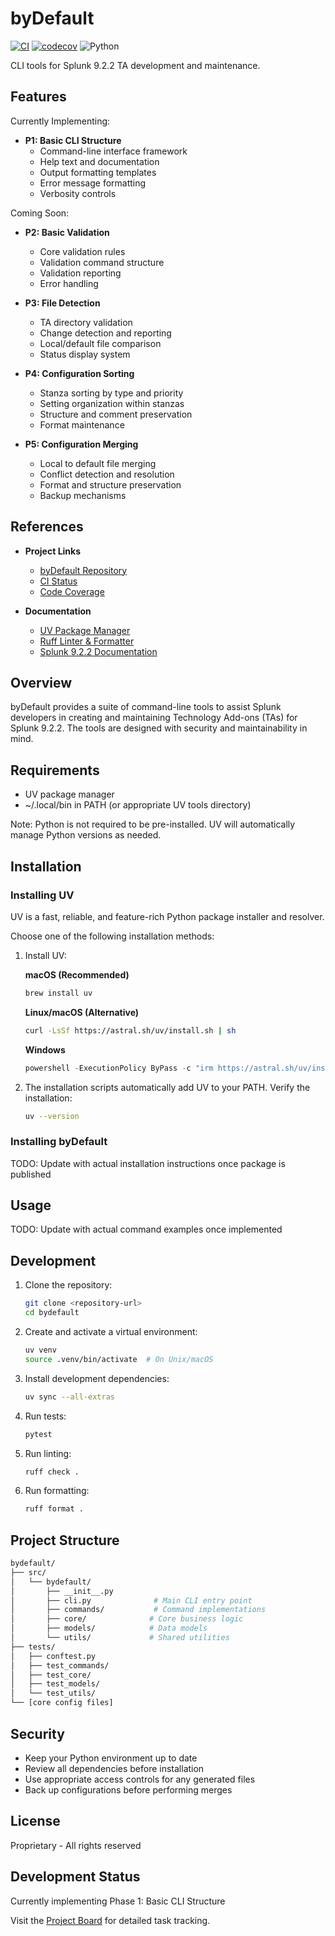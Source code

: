 # byDefault

[![CI](https://github.com/username/bydefault/actions/workflows/ci.yml/badge.svg)](https://github.com/username/bydefault/actions)
[![codecov](https://codecov.io/gh/username/bydefault/branch/main/graph/badge.svg)](https://codecov.io/gh/username/bydefault)
![Python](https://img.shields.io/badge/python-≥3.11-blue)

CLI tools for Splunk 9.2.2 TA development and maintenance.

## Features

Currently Implementing:

- **P1: Basic CLI Structure**
  - Command-line interface framework
  - Help text and documentation
  - Output formatting templates
  - Error message formatting
  - Verbosity controls

Coming Soon:

- **P2: Basic Validation**
  - Core validation rules
  - Validation command structure
  - Validation reporting
  - Error handling

- **P3: File Detection**
  - TA directory validation
  - Change detection and reporting
  - Local/default file comparison
  - Status display system

- **P4: Configuration Sorting**
  - Stanza sorting by type and priority
  - Setting organization within stanzas
  - Structure and comment preservation
  - Format maintenance

- **P5: Configuration Merging**
  - Local to default file merging
  - Conflict detection and resolution
  - Format and structure preservation
  - Backup mechanisms

## References

- **Project Links**
  - [byDefault Repository](https://github.com/username/bydefault)
  - [CI Status](https://github.com/username/bydefault/actions)
  - [Code Coverage](https://codecov.io/gh/username/bydefault)

- **Documentation**
  - [UV Package Manager](https://docs.astral.sh/uv/)
  - [Ruff Linter & Formatter](https://docs.astral.sh/ruff/)
  - [Splunk 9.2.2 Documentation](https://docs.splunk.com/Documentation/Splunk/9.2.2)

## Overview

byDefault provides a suite of command-line tools to assist Splunk developers in creating and maintaining Technology Add-ons (TAs) for Splunk 9.2.2. The tools are designed with security and maintainability in mind.

## Requirements

- UV package manager
- ~/.local/bin in PATH (or appropriate UV tools directory)

Note: Python is not required to be pre-installed. UV will automatically manage Python versions as needed.

## Installation

### Installing UV

UV is a fast, reliable, and feature-rich Python package installer and resolver.

Choose one of the following installation methods:

1. Install UV:

    **macOS (Recommended)**

    ```bash
    brew install uv
    ```

    **Linux/macOS (Alternative)**

    ```bash
    curl -LsSf https://astral.sh/uv/install.sh | sh
    ```

    **Windows**

    ```powershell
    powershell -ExecutionPolicy ByPass -c "irm https://astral.sh/uv/install.ps1 | iex"
    ```

2. The installation scripts automatically add UV to your PATH. Verify the installation:

    ```bash
    uv --version
    ```

### Installing byDefault

TODO: Update with actual installation instructions once package is published

## Usage

TODO: Update with actual command examples once implemented

## Development

1. Clone the repository:

    ```bash
    git clone <repository-url>
    cd bydefault
    ```

2. Create and activate a virtual environment:

    ```bash
    uv venv
    source .venv/bin/activate  # On Unix/macOS
    ```

3. Install development dependencies:

    ```bash
    uv sync --all-extras
    ```

4. Run tests:

    ```bash
    pytest
    ```

5. Run linting:

    ```bash
    ruff check .
    ```

6. Run formatting:

    ```bash
    ruff format .
    ```

## Project Structure

```bash
bydefault/
├── src/
│   └── bydefault/
│       ├── __init__.py
│       ├── cli.py              # Main CLI entry point
│       ├── commands/           # Command implementations
│       ├── core/              # Core business logic
│       ├── models/            # Data models
│       └── utils/             # Shared utilities
├── tests/
│   ├── conftest.py
│   ├── test_commands/
│   ├── test_core/
│   ├── test_models/
│   └── test_utils/
└── [core config files]
```

## Security

- Keep your Python environment up to date
- Review all dependencies before installation
- Use appropriate access controls for any generated files
- Back up configurations before performing merges

## License

Proprietary - All rights reserved

## Development Status

Currently implementing Phase 1: Basic CLI Structure

Visit the [Project Board](https://github.com/username/bydefault/projects/1) for detailed task tracking.
